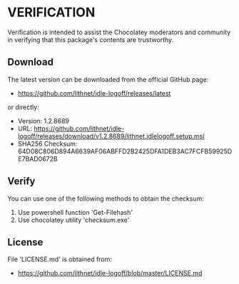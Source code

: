 # VERIFICATION
Verification is intended to assist the Chocolatey moderators and community in verifying that this package's contents are trustworthy.

## Download
The latest version can be downloaded from the official GitHub page:
- https://github.com/lithnet/idle-logoff/releases/latest

or directly:
- Version: 1.2.8689
- URL: https://github.com/lithnet/idle-logoff/releases/download/v1.2.8689/lithnet.idlelogoff.setup.msi
- SHA256 Checksum: 64D08C806D894A6639AF06ABFFD2B2425DFA1DEB3AC7FCFB59925DE7BAD0672B

## Verify
You can use one of the following methods to obtain the checksum:
1. Use powershell function 'Get-Filehash'
2. Use chocolatey utility 'checksum.exe'


## License
File 'LICENSE.md' is obtained from:
- https://github.com/lithnet/idle-logoff/blob/master/LICENSE.md
